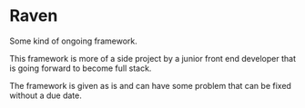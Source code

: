 # Raven
Some kind of ongoing framework.

This framework is more of a side project by a junior front end developer that is going forward to become full stack. 

The framework is given as is and can have some problem that can be fixed without a due date. 
